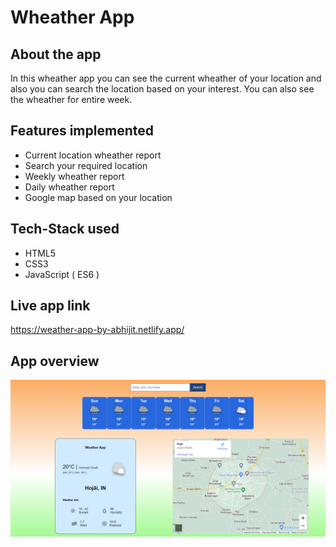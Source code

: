 # Wheather App

## About the app

In this wheather app you can see the current wheather of your location and also you can search the location based on your interest.
You can also see the wheather for entire week.

## Features implemented

- Current location wheather report
- Search your required location
- Weekly wheather report
- Daily wheather report
- Google map based on your location

## Tech-Stack used

- HTML5
- CSS3
- JavaScript ( ES6 )

## Live app link

https://weather-app-by-abhijit.netlify.app/

## App overview

![wheather](wheather.PNG)
